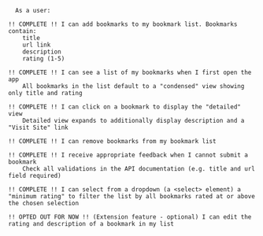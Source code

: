       As a user:

    !! COMPLETE !! I can add bookmarks to my bookmark list. Bookmarks contain:
        title
        url link
        description
        rating (1-5)

    !! COMPLETE !! I can see a list of my bookmarks when I first open the app
        All bookmarks in the list default to a "condensed" view showing only title and rating

    !! COMPLETE !! I can click on a bookmark to display the "detailed" view
        Detailed view expands to additionally display description and a "Visit Site" link

    !! COMPLETE !! I can remove bookmarks from my bookmark list

    !! COMPLETE !! I receive appropriate feedback when I cannot submit a bookmark
        Check all validations in the API documentation (e.g. title and url field required)

    !! COMPLETE !! I can select from a dropdown (a <select> element) a "minimum rating" to filter the list by all bookmarks rated at or above the chosen selection

    !! OPTED OUT FOR NOW !! (Extension feature - optional) I can edit the rating and description of a bookmark in my list
